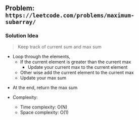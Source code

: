## Problem: `https://leetcode.com/problems/maximum-subarray/`

### Solution Idea

> Keep track of current sum and max sum

- Loop through the elements,
  - If the current element is greater than the current max
    - Update your current max to the current element
  - Other wise add the current element to the current max
  - Update your max sum

* At the end, return the max sum

* Complexity:
  - Time complexity: O(N)
  - Space complexity: O(1)
